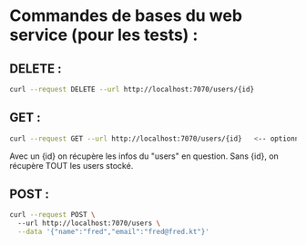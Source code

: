Commandes de bases du web service (pour les tests) :
===

DELETE :
---

```sh
curl --request DELETE --url http://localhost:7070/users/{id}
```

GET :
---

```sh
curl --request GET --url http://localhost:7070/users/{id}   <-- optionnel
```

Avec un {id} on récupère les infos du "users" en question. Sans {id}, on récupère TOUT les users stocké.

POST :
---

```sh
curl --request POST \                                    
  --url http://localhost:7070/users \
  --data '{"name":"fred","email":"fred@fred.kt"}'
```


